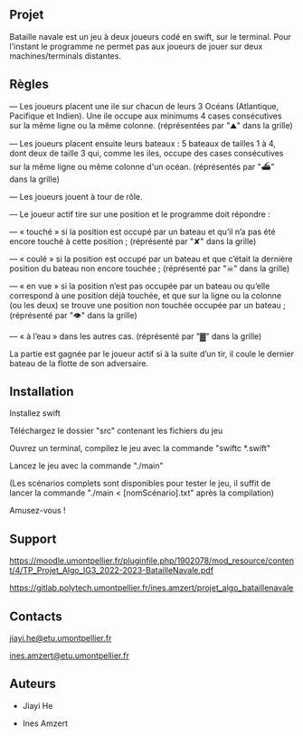 ## Projet
Bataille navale est un jeu à deux joueurs codé en swift, sur le terminal. Pour l'instant le programme ne permet pas aux joueurs de jouer sur deux machines/terminals distantes.

## Règles

— Les joueurs placent une ile sur chacun de leurs 3 Océans (Atlantique, Pacifique et Indien). Une ile occupe aux minimums 4 cases consécutives sur la même ligne ou la même colonne. (réprésentées par "⛰" dans la grille)


— Les joueurs placent ensuite leurs bateaux : 5 bateaux de tailles 1 à 4, dont deux de taille 3 qui, comme les iles, occupe des cases consécutives sur la même ligne ou même colonne d'un océan. (réprésentés par "⛴" dans la grille)


— Les joueurs jouent à tour de rôle.


— Le joueur actif tire sur une position et le programme doit répondre :

— « touché » si la position est occupé par un bateau et qu’il n’a pas été encore touché à cette
position ; (réprésenté par "✘" dans la grille)

— « coulé » si la position est occupé par un bateau et que c’était la dernière position du bateau
non encore touchée ; (réprésenté par "☠" dans la grille)

— « en vue » si la position n’est pas occupée par un bateau ou qu’elle correspond à une position
déjà touchée, et que sur la ligne ou la colonne (ou les deux) se trouve une position non touchée
occupée par un bateau ; (réprésenté par "👁" dans la grille) 

— « à l’eau » dans les autres cas. (réprésenté par "▓" dans la grille)


La partie est gagnée par le joueur actif si à la suite d’un tir, il coule le dernier bateau de la flotte de son
adversaire.


## Installation

Installez swift


Téléchargez le dossier "src" contenant les fichiers du jeu


Ouvrez un terminal, compilez le jeu avec la commande "swiftc *.swift"


Lancez le jeu avec la commande "./main"


(Les scénarios complets sont disponibles pour tester le jeu, il suffit de lancer la commande "./main < [nomScénario].txt" après la compilation)


Amusez-vous !


## Support

https://moodle.umontpellier.fr/pluginfile.php/1902078/mod_resource/content/4/TP_Projet_Algo_IG3_2022-2023-BatailleNavale.pdf

https://gitlab.polytech.umontpellier.fr/ines.amzert/projet_algo_bataillenavale

## Contacts

jiayi.he@etu.umontpellier.fr

ines.amzert@etu.umontpellier.fr


## Auteurs
-  Jiayi He

-  Ines Amzert

